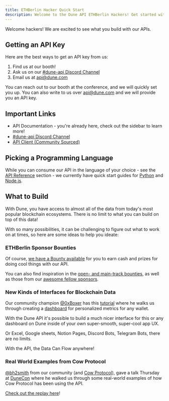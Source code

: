 ```yaml
---
title: ETHBerlin Hacker Quick Start
description: Welcome to the Dune API ETHBerlin Hackers! Get started with the Dune API here.
---
```


Welcome hackers! We are excited to see what you build with our APIs.

## Getting an API Key
Here are the best ways to get an API key from us:

1. Find us at our booth!
2. Ask us on our [#dune-api Discord Channel](https://discord.com/channels/757637422384283659/1019910980634939433)
3. Email us at [api@dune.com](mailto:api@dune.com)


You can reach out to our booth at the conference, and we will quickly set you up. You can also write to us over api@dune.com and we will provide you an API key.

## Important Links
 - API Documentation - you're already here, check out the sidebar to learn more!
 - [#dune-api Discord Channel](https://discord.com/channels/757637422384283659/1019910980634939433)
 - [API Client (Community Sourced)](https://dune.com/docs/api/quick-start/community-clients/)

## Picking a Programming Language
While you can consume our API in the language of your choice - see the [API Reference](../api-reference/authentication) section - we currently have quick start guides for [Python](../api/quick-start/api-py) and [Node.js](../api/quick-start/api-js).

## What to Build
With Dune, you have access to almost all of the data from today's most popular blockchain ecosystems. There is no limit to what you can build on top of this data!

With so many possibilities, it can be challenging to figure out what to work on at times, so here are some ideas to help you ideate:

### ETHBerlin Sponsor Bounties

Of course, [we have a Bounty available](https://github.com/ethb3rlin/sponsor-bounties/issues/6) for you to earn cash and prizes for doing cool things with our API.

You can also find inspiration in the [open- and main-track bounties](https://ethberlin.ooo/hacker-manual/#prizes-bounties), as well as those from our [awesome fellow sponsors](https://github.com/ethb3rlin/sponsor-bounties/issues).


### New Kinds of Interfaces for Blockchain Data

Our community champion [@0xBoxer](https://dune.com/0xBoxer) has this [tutorial](https://youtu.be/ez3VfcfNwvc) where he walks us through creating a [dashboard](https://dune.com/0xBoxer/gas-tracker-dashboard) for personalized metrics for any wallet.

With the Dune API it's possible to build a much nicer interface for this or any dashboard on Dune inside of your own super-smooth, super-cool app UX.

Or Excel, Google sheets, Notion Pages, Discord Bots, Telegram Bots, there are no limits.

With the API, the Data Can Flow anywhere!

### Real World Examples from Cow Protocol

[@bh2smith](https://dune.com/bh2smith) from our community (and [Cow Protocol](https://dune.com/cowprotocol)), gave a talk Thursday at [DuneCon](https://dunecon.com) where he walked us through some real-world examples of how Cow Protocol has been using the API.

[Check out the replay here](https://youtu.be/VEvk-iqxXIM?t=404)!